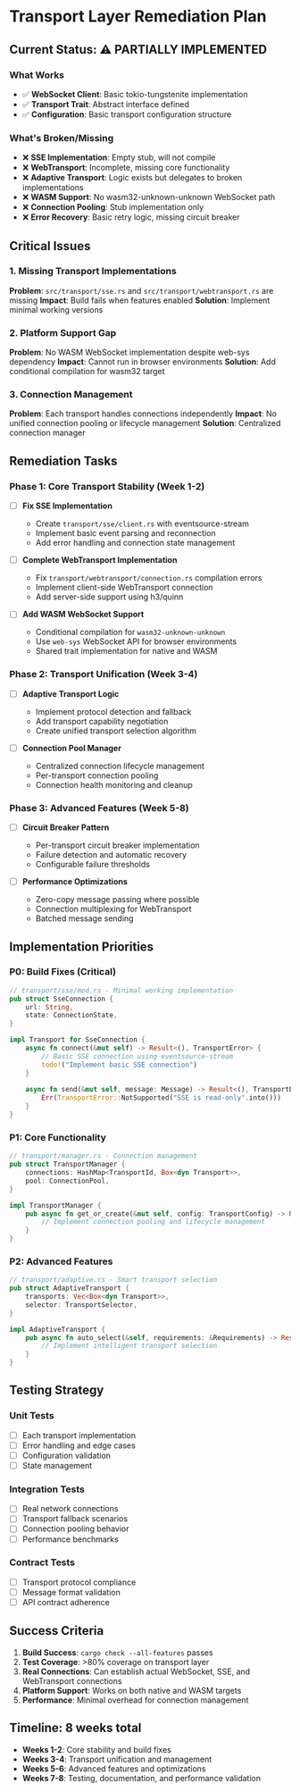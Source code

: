 # Transport Layer Remediation Plan

## Current Status: ⚠️ PARTIALLY IMPLEMENTED

### What Works
- ✅ **WebSocket Client**: Basic tokio-tungstenite implementation
- ✅ **Transport Trait**: Abstract interface defined
- ✅ **Configuration**: Basic transport configuration structure

### What's Broken/Missing
- ❌ **SSE Implementation**: Empty stub, will not compile
- ❌ **WebTransport**: Incomplete, missing core functionality  
- ❌ **Adaptive Transport**: Logic exists but delegates to broken implementations
- ❌ **WASM Support**: No wasm32-unknown-unknown WebSocket path
- ❌ **Connection Pooling**: Stub implementation only
- ❌ **Error Recovery**: Basic retry logic, missing circuit breaker

## Critical Issues

### 1. Missing Transport Implementations
**Problem**: `src/transport/sse.rs` and `src/transport/webtransport.rs` are missing
**Impact**: Build fails when features enabled
**Solution**: Implement minimal working versions

### 2. Platform Support Gap  
**Problem**: No WASM WebSocket implementation despite web-sys dependency
**Impact**: Cannot run in browser environments
**Solution**: Add conditional compilation for wasm32 target

### 3. Connection Management
**Problem**: Each transport handles connections independently
**Impact**: No unified connection pooling or lifecycle management
**Solution**: Centralized connection manager

## Remediation Tasks

### Phase 1: Core Transport Stability (Week 1-2)
- [ ] **Fix SSE Implementation**
  - Create `transport/sse/client.rs` with eventsource-stream
  - Implement basic event parsing and reconnection
  - Add error handling and connection state management

- [ ] **Complete WebTransport Implementation**  
  - Fix `transport/webtransport/connection.rs` compilation errors
  - Implement client-side WebTransport connection
  - Add server-side support using h3/quinn

- [ ] **Add WASM WebSocket Support**
  - Conditional compilation for `wasm32-unknown-unknown`
  - Use `web-sys` WebSocket API for browser environments
  - Shared trait implementation for native and WASM

### Phase 2: Transport Unification (Week 3-4)
- [ ] **Adaptive Transport Logic**
  - Implement protocol detection and fallback
  - Add transport capability negotiation  
  - Create unified transport selection algorithm

- [ ] **Connection Pool Manager**
  - Centralized connection lifecycle management
  - Per-transport connection pooling
  - Connection health monitoring and cleanup

### Phase 3: Advanced Features (Week 5-8)
- [ ] **Circuit Breaker Pattern**
  - Per-transport circuit breaker implementation
  - Failure detection and automatic recovery
  - Configurable failure thresholds

- [ ] **Performance Optimizations**
  - Zero-copy message passing where possible
  - Connection multiplexing for WebTransport
  - Batched message sending

## Implementation Priorities

### P0: Build Fixes (Critical)
```rust
// transport/sse/mod.rs - Minimal working implementation
pub struct SseConnection {
    url: String,
    state: ConnectionState,
}

impl Transport for SseConnection {
    async fn connect(&mut self) -> Result<(), TransportError> {
        // Basic SSE connection using eventsource-stream
        todo!("Implement basic SSE connection")
    }
    
    async fn send(&mut self, message: Message) -> Result<(), TransportError> {
        Err(TransportError::NotSupported("SSE is read-only".into()))
    }
}
```

### P1: Core Functionality
```rust  
// transport/manager.rs - Connection management
pub struct TransportManager {
    connections: HashMap<TransportId, Box<dyn Transport>>,
    pool: ConnectionPool,
}

impl TransportManager {
    pub async fn get_or_create(&mut self, config: TransportConfig) -> Result<TransportId, Error> {
        // Implement connection pooling and lifecycle management
    }
}
```

### P2: Advanced Features
```rust
// transport/adaptive.rs - Smart transport selection  
pub struct AdaptiveTransport {
    transports: Vec<Box<dyn Transport>>,
    selector: TransportSelector,
}

impl AdaptiveTransport {
    pub async fn auto_select(&self, requirements: &Requirements) -> Result<TransportId, Error> {
        // Implement intelligent transport selection
    }
}
```

## Testing Strategy

### Unit Tests
- [ ] Each transport implementation
- [ ] Error handling and edge cases
- [ ] Configuration validation
- [ ] State management

### Integration Tests  
- [ ] Real network connections
- [ ] Transport fallback scenarios
- [ ] Connection pooling behavior
- [ ] Performance benchmarks

### Contract Tests
- [ ] Transport protocol compliance
- [ ] Message format validation  
- [ ] API contract adherence

## Success Criteria

1. **Build Success**: `cargo check --all-features` passes
2. **Test Coverage**: >80% coverage on transport layer
3. **Real Connections**: Can establish actual WebSocket, SSE, and WebTransport connections
4. **Platform Support**: Works on both native and WASM targets
5. **Performance**: Minimal overhead for connection management

## Timeline: 8 weeks total
- **Weeks 1-2**: Core stability and build fixes
- **Weeks 3-4**: Transport unification and management
- **Weeks 5-6**: Advanced features and optimizations  
- **Weeks 7-8**: Testing, documentation, and performance validation
